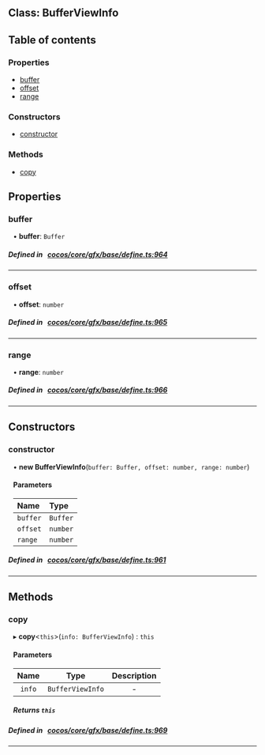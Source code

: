 
## Class: BufferViewInfo





<div class="table-of-content">
<h2>Table of contents</h2>


### Properties

- [ buffer](#buffer)
- [ offset](#offset)
- [ range](#range)

### Constructors

- [ constructor](#constructor)

### Methods

- [ copy](#copy)
</div>

## Properties


### buffer
<div style="margin-left: 10px;">




•  **buffer**:
`Buffer` 
</div>

##### Defined in &nbsp;   [cocos/core/gfx/base/define.ts:964](https://github.com/cocos-creator/engine/blob/c7bf6b8a9/cocos/core/gfx/base/define.ts#L964)&nbsp;


___


### offset
<div style="margin-left: 10px;">




•  **offset**:
`number` 
</div>

##### Defined in &nbsp;   [cocos/core/gfx/base/define.ts:965](https://github.com/cocos-creator/engine/blob/c7bf6b8a9/cocos/core/gfx/base/define.ts#L965)&nbsp;


___


### range
<div style="margin-left: 10px;">




•  **range**:
`number` 
</div>

##### Defined in &nbsp;   [cocos/core/gfx/base/define.ts:966](https://github.com/cocos-creator/engine/blob/c7bf6b8a9/cocos/core/gfx/base/define.ts#L966)&nbsp;


___

<!---->
## Constructors


### constructor
<div style="margin-left: 10px;">

• **new BufferViewInfo**(`buffer: Buffer, offset: number, range: number`)

#### Parameters

| Name | Type |
| :------ | :------ |
| `buffer` | `Buffer` |
| `offset` | `number` |
| `range` | `number` |
</div>

##### Defined in &nbsp;   [cocos/core/gfx/base/define.ts:961](https://github.com/cocos-creator/engine/blob/c7bf6b8a9/cocos/core/gfx/base/define.ts#L961)&nbsp;


---

<!---->
## Methods

### copy

<div style="margin-left: 10px;">

▸   **copy**<`this`\>(`info: BufferViewInfo`) : `this`



#### Parameters

| Name | Type | Description |
| :------: | :------: | :------: |
| `info` | `BufferViewInfo` | - |


##### Returns `this`
</div>

##### Defined in &nbsp;   [cocos/core/gfx/base/define.ts:969](https://github.com/cocos-creator/engine/blob/c7bf6b8a9/cocos/core/gfx/base/define.ts#L969)&nbsp;
___
<!---->



